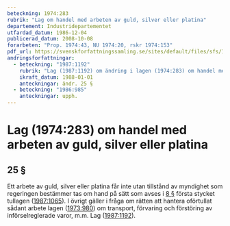 ```yaml
---
beteckning: 1974:283
rubrik: "Lag om handel med arbeten av guld, silver eller platina"
departement: Industridepartementet
utfardad_datum: 1986-12-04
publicerad_datum: 2008-10-08
forarbeten: "Prop. 1974:43, NU 1974:20, rskr 1974:153"
pdf_url: https://svenskforfattningssamling.se/sites/default/files/sfs/1986-12/SFS1974-283.pdf
andringsforfattningar:
  - beteckning: "1987:1192"
    rubrik: "Lag (1987:1192) om ändring i lagen (1974:283) om handel med arbeten av guld, silver eller platina"
    ikraft_datum: 1988-01-01
    anteckningar: ändr. 25 §
  - beteckning: "1986:985"
    anteckningar: upph.
---
```


# Lag (1974:283) om handel med arbeten av guld, silver eller platina

## 25 §

Ett arbete av guld, silver eller platina får inte utan tillstånd av myndighet som regeringen bestämmer tas om hand på sätt som avses i [8 §](#8) första stycket tullagen ([1987:1065](https://selex.se/eli/sfs/1987/1065)). I övrigt gäller i fråga om rätten att hantera oförtullat sådant arbete lagen ([1973:980](https://selex.se/eli/sfs/1973/980)) om transport, förvaring och förstöring av införselreglerade varor, m.m. Lag ([1987:1192](https://selex.se/eli/sfs/1987/1192)).